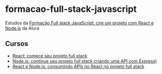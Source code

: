 # formacao-full-stack-javascript
Estudos da [Formação Full stack JavaScript: crie um projeto com React e Node.js](https://cursos.alura.com.br/formacao-full-stack-react-node-js) da Alura

## Cursos
- [React: comece seu projeto full stack](https://cursos.alura.com.br/course/react-crie-primeira-pagina-web)
- [Node.js: continue seu projeto full stack criando uma API com Express)](https://cursos.alura.com.br/course/node-primeira-api-express)
- [React e Node.js: consumindo APIs no React no projeto full stack](https://cursos.alura.com.br/course/react-node-consumindo-apis-react)
